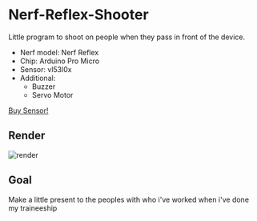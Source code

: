 # Nerf-Reflex-Shooter

Little program to shoot on people when they pass in front of the device.

- Nerf model: Nerf Reflex
- Chip: Arduino Pro Micro
- Sensor: vl53l0x
- Additional:
  - Buzzer
  - Servo Motor

[Buy Sensor!](https://fr.aliexpress.com/item/4000501203735.html?src=google&albch=shopping&acnt=248-630-5778&isdl=y&slnk=&plac=&mtctp=&albbt=Google_7_shopping&aff_platform=google&aff_short_key=UneMJZVf&&albagn=888888&isSmbAutoCall=false&needSmbHouyi=false&albcp=11565796786&albag=115683794594&trgt=800756788306&crea=fr4000501203735&netw=u&device=c&albpg=800756788306&albpd=fr4000501203735&gclid=Cj0KCQiA7YyCBhD_ARIsALkj54rRE98fKCez-ugRS6cOp7FwTFY_Y5UklQeBf4INhJJLEYCajCA6poUaAvRrEALw_wcB&gclsrc=aw.ds)

## Render
![render](https://user-images.githubusercontent.com/26856078/110216619-5c21e080-7eb0-11eb-9fe9-d436d3293e8f.png)

## Goal

Make a little present to the peoples with who i've worked when i've done my traineeship
